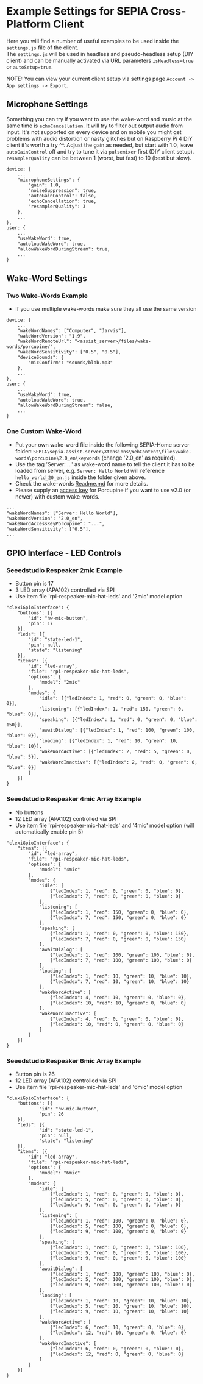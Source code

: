 # Example Settings for SEPIA Cross-Platform Client

Here you will find a number of useful examples to be used inside the `settings.js` file of the client.  
The `settings.js` will be used in headless and pseudo-headless setup (DIY client) and can be manually activated via URL parameters `isHeadless=true` or `autoSetup=true`.  
  
NOTE: You can view your current client setup via settings page `Account -> App settings -> Export`.

## Microphone Settings

Something you can try if you want to use the wake-word and music at the same time is `echoCancellation`. It will try to filter out output audio from input.
It's not supported on every device and on mobile you might get problems with audio distortion or nasty glitches but on Raspberry Pi 4 DIY client it's worth a try ^^.
Adjust the gain as needed, but start with 1.0, leave `autoGainControl` off and try to tune it via `pulsemixer` first (DIY client setup). `resamplerQuality` can be between 1 (worst, but fast) to 10 (best but slow).

```
device: {
	...
	"microphoneSettings": {
		"gain": 1.0,
		"noiseSuppression": true,
		"autoGainControl": false,
		"echoCancellation": true,
		"resamplerQuality": 3
	},
	...
},
user: {
	...
	"useWakeWord": true,
	"autoloadWakeWord": true,
	"allowWakeWordDuringStream": true,
	...
}
```

## Wake-Word Settings

### Two Wake-Words Example

- If you use multiple wake-words make sure they all use the same version

```
device: {
	...
	"wakeWordNames": ["Computer", "Jarvis"],
	"wakeWordVersion": "1.9",
	"wakeWordRemoteUrl": "<assist_server>/files/wake-words/porcupine/",
	"wakeWordSensitivity": ["0.5", "0.5"],
	"deviceSounds": {
		"micConfirm": "sounds/blob.mp3"
	},
	...
},
user: {
	...
	"useWakeWord": true,
	"autoloadWakeWord": true,
	"allowWakeWordDuringStream": false,
	...
}
```

### One Custom Wake-Word

- Put your own wake-word file inside the following SEPIA-Home server folder: `SEPIA\sepia-assist-server\Xtensions\WebContent\files\wake-words\porcupine\2.0_en\keywords` (change '2.0_en' as required).
- Use the tag 'Server: ...' as wake-word name to tell the client it has to be loaded from server, e.g. `Server: Hello World` will reference `hello_world_20_en.js` inside the folder given above.
- Check the wake-words [Readme.md](www/xtensions/picovoice/README.md) for more details.
- Please supply an [access key](https://console.picovoice.ai/access_key) for Porcupine if you want to use v2.0 (or newer) with custom wake-words.

```
...
"wakeWordNames": ["Server: Hello World"],
"wakeWordVersion": "2.0_en",
"wakeWordAccessKeyPorcupine": "...",
"wakeWordSensitivity": ["0.5"],
...
```

## GPIO Interface - LED Controls

### Seeedstudio Respeaker 2mic Example

- Button pin is 17
- 3 LED array (APA102) controlled via SPI
- Use item file 'rpi-respeaker-mic-hat-leds' and '2mic' model option

```
"clexiGpioInterface": {
	"buttons": [{
		"id": "hw-mic-button",
		"pin": 17
	}],
	"leds": [{
		"id": "state-led-1",
		"pin": null,
		"state": "listening"
	}],
	"items": [{
		"id": "led-array",
		"file": "rpi-respeaker-mic-hat-leds",
		"options": {
			"model": "2mic"
		},
		"modes": {
			"idle": [{"ledIndex": 1, "red": 0, "green": 0, "blue": 0}],
			"listening": [{"ledIndex": 1, "red": 150, "green": 0, "blue": 0}],
			"speaking": [{"ledIndex": 1, "red": 0, "green": 0, "blue": 150}],
			"awaitDialog": [{"ledIndex": 1, "red": 100, "green": 100, "blue": 0}],
			"loading": [{"ledIndex": 1, "red": 10, "green": 10, "blue": 10}],
			"wakeWordActive": [{"ledIndex": 2, "red": 5, "green": 0, "blue": 5}],
			"wakeWordInactive": [{"ledIndex": 2, "red": 0, "green": 0, "blue": 0}]
		}
	}]
}
```

### Seeedstudio Respeaker 4mic Array Example

- No buttons
- 12 LED array (APA102) controlled via SPI
- Use item file 'rpi-respeaker-mic-hat-leds' and '4mic' model option (will automatically enable pin 5)

```
"clexiGpioInterface": {
	"items": [{
		"id": "led-array",
		"file": "rpi-respeaker-mic-hat-leds",
		"options": {
			"model": "4mic"
		},
		"modes": {
			"idle": [
				{"ledIndex": 1, "red": 0, "green": 0, "blue": 0},
				{"ledIndex": 7, "red": 0, "green": 0, "blue": 0}
			],
			"listening": [
				{"ledIndex": 1, "red": 150, "green": 0, "blue": 0},
				{"ledIndex": 7, "red": 150, "green": 0, "blue": 0}
			],
			"speaking": [
				{"ledIndex": 1, "red": 0, "green": 0, "blue": 150},
				{"ledIndex": 7, "red": 0, "green": 0, "blue": 150}
			],
			"awaitDialog": [
				{"ledIndex": 1, "red": 100, "green": 100, "blue": 0},
				{"ledIndex": 7, "red": 100, "green": 100, "blue": 0}
			],
			"loading": [
				{"ledIndex": 1, "red": 10, "green": 10, "blue": 10},
				{"ledIndex": 7, "red": 10, "green": 10, "blue": 10}
			],
			"wakeWordActive": [
				{"ledIndex": 4, "red": 10, "green": 0, "blue": 0},
				{"ledIndex": 10, "red": 10, "green": 0, "blue": 0}
			],
			"wakeWordInactive": [
				{"ledIndex": 4, "red": 0, "green": 0, "blue": 0},
				{"ledIndex": 10, "red": 0, "green": 0, "blue": 0}
			]
		}
	}]
}
```

### Seeedstudio Respeaker 6mic Array Example

- Button pin is 26
- 12 LED array (APA102) controlled via SPI
- Use item file 'rpi-respeaker-mic-hat-leds' and '6mic' model option

```
"clexiGpioInterface": {
	"buttons": [{
			"id": "hw-mic-button",
			"pin": 26
	}],
	"leds": [{
			"id": "state-led-1",
			"pin": null,
			"state": "listening"
	}],
	"items": [{
		"id": "led-array",
		"file": "rpi-respeaker-mic-hat-leds",
		"options": {
			"model": "6mic"
		},
		"modes": {
			"idle": [
				{"ledIndex": 1, "red": 0, "green": 0, "blue": 0},
				{"ledIndex": 5, "red": 0, "green": 0, "blue": 0},
				{"ledIndex": 9, "red": 0, "green": 0, "blue": 0}
			],
			"listening": [
				{"ledIndex": 1, "red": 100, "green": 0, "blue": 0},
				{"ledIndex": 5, "red": 100, "green": 0, "blue": 0},
				{"ledIndex": 9, "red": 100, "green": 0, "blue": 0}
			],
			"speaking": [
				{"ledIndex": 1, "red": 0, "green": 0, "blue": 100},
				{"ledIndex": 5, "red": 0, "green": 0, "blue": 100},
				{"ledIndex": 9, "red": 0, "green": 0, "blue": 100}
			],
			"awaitDialog": [
				{"ledIndex": 1, "red": 100, "green": 100, "blue": 0},
				{"ledIndex": 5, "red": 100, "green": 100, "blue": 0},
				{"ledIndex": 9, "red": 100, "green": 100, "blue": 0}
			],
			"loading": [
				{"ledIndex": 1, "red": 10, "green": 10, "blue": 10},
				{"ledIndex": 5, "red": 10, "green": 10, "blue": 10},
				{"ledIndex": 9, "red": 10, "green": 10, "blue": 10}
			],
			"wakeWordActive": [
				{"ledIndex": 6, "red": 10, "green": 0, "blue": 0},
				{"ledIndex": 12, "red": 10, "green": 0, "blue": 0}
			],
			"wakeWordInactive": [
				{"ledIndex": 6, "red": 0, "green": 0, "blue": 0},
				{"ledIndex": 12, "red": 0, "green": 0, "blue": 0}
			]
		}
	}]
}
```

